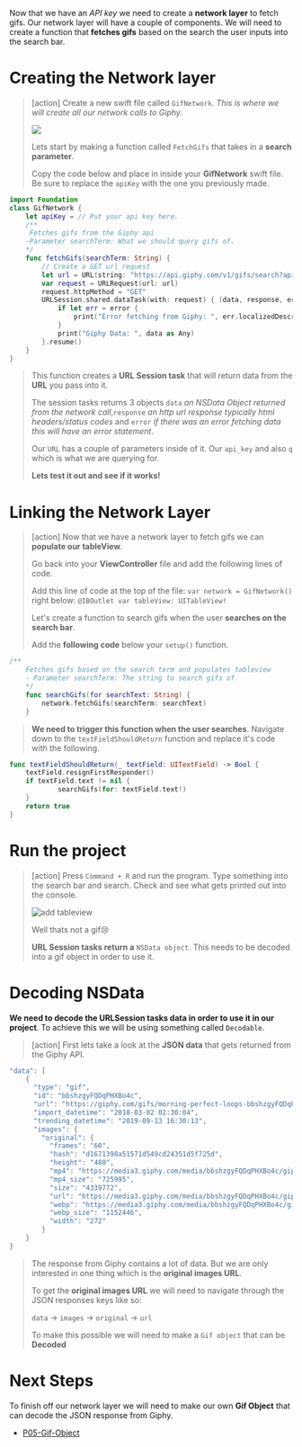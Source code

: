 
Now that we have an _API key_ we need to create a **network layer** to fetch gifs. Our network layer will have a couple of components. We will need to create a function that **fetches gifs** based on the search the user inputs into the search bar.

# Creating the Network layer

> [action]
>Create a new swift file called `GifNetwork`. _This is where we will create all our network calls to Giphy_.
>
> ![](./assets/GifNetwork.png)
>
> Lets start by making a function called `FetchGifs` that takes in a **search parameter**.
>
> Copy the code below and place in inside your **GifNetwork** swift file. Be sure to replace the `apiKey` with the one you previously made.
>
```Swift
import Foundation
class GifNetwork {
    let apiKey = // Put your api key here.
    /**
     Fetches gifs from the Giphy api
    -Parameter searchTerm: What we should query gifs of.
    */
    func fetchGifs(searchTerm: String) {
        // Create a GET url request
        let url = URL(string: "https://api.giphy.com/v1/gifs/search?api_key=\(apiKey)&q=\(searchTerm)")!
        var request = URLRequest(url: url)
        request.httpMethod = "GET"
        URLSession.shared.dataTask(with: request) { (data, response, error) in
            if let err = error {
                print("Error fetching from Giphy: ", err.localizedDescription)
            }
            print("Giphy Data: ", data as Any)
        }.resume()
    }
}
```
>
> This function creates a **URL Session task** that will return data from the **URL** you pass into it.
>
> The session tasks returns 3 objects `data` _an NSData Object returned from the network call_,`response` _an http url response typically html headers/status codes_ and `error` _if there was an error fetching data this will have an error statement_.
>
>Our `URL` has a couple of parameters inside of it. Our `api_key` and also `q` which is what we are querying for.
>
> **Lets test it out and see if it works!**
>

# Linking the Network Layer

> [action]
> Now that we have a network layer to fetch gifs we can **populate our tableView**.
>
> Go back into your **ViewController** file and add the following lines of code.
>
> Add this line of code at the top of the file: `var network = GifNetwork()` right below: `@IBOutlet var tableView: UITableView!`
>
> Let's create a function to search gifs when the user **searches on the search bar**.
>
> Add the **following code** below your `setup()` function.
>
```Swift
/**
    Fetches gifs based on the search term and populates tableview
    - Parameter searchTerm: The string to search gifs of
    */
    func searchGifs(for searchText: String) {
        network.fetchGifs(searchTerm: searchText)
    }
```
>
> **We need to trigger this function when the user searches**. Navigate down to the `textFieldShouldReturn` function and replace it's code with the following.
>
```Swift
func textFieldShouldReturn(_ textField: UITextField) -> Bool {
    textField.resignFirstResponder()
    if textField.text != nil {
            searchGifs(for: textField.text!)
    }
    return true
}
```
>

# Run the project

> [action]
> Press `Command + R` and run the program. Type something into the search bar and search. Check and see what gets printed out into the console.
>
> ![add tableview](./assets/GifData.png)
>
> Well thats not a gif😢
>
> **URL Session tasks return a** `NSData object`. This needs to be decoded into a gif object in order to use it.
>

# Decoding NSData

**We need to decode the URLSession tasks data in order to use it in our project**. To achieve this we will be using something called `Decodable`.

> [action]
> First lets take a look at the **JSON data** that gets returned from the Giphy API.
>
```Swift
"data": [
    {
      "type": "gif",
      "id": "bbshzgyFQDqPHXBo4c",
      "url": "https://giphy.com/gifs/morning-perfect-loops-bbshzgyFQDqPHXBo4c",
      "import_datetime": "2018-03-02 02:30:04",
      "trending_datetime": "2019-09-13 16:30:13",
      "images": {
        "original": {
          "frames": "60",
          "hash": "d1671398a51571d549cd24351d5f725d",
          "height": "480",
          "mp4": "https://media3.giphy.com/media/bbshzgyFQDqPHXBo4c/giphy.mp4?cid=c75b6a02f7ad60b4f7f98b826a7838f4a9270d23555cfb67&rid=giphy.mp4",
          "mp4_size": "725995",
          "size": "4339772",
          "url": "https://media3.giphy.com/media/bbshzgyFQDqPHXBo4c/giphy.gif?cid=c75b6a02f7ad60b4f7f98b826a7838f4a9270d23555cfb67&rid=giphy.gif",
          "webp": "https://media3.giphy.com/media/bbshzgyFQDqPHXBo4c/giphy.webp?cid=c75b6a02f7ad60b4f7f98b826a7838f4a9270d23555cfb67&rid=giphy.webp",
          "webp_size": "1152446",
          "width": "272"
        }
    }
}
```
>
> The response from Giphy contains a lot of data. But we are only interested in one thing which is the **original images URL**.
>
> To get the **original images URL** we will need to navigate through the JSON responses keys like so:
>
>`data` -> `images` -> `original` -> `url`
>
> To make this possible we will need to make a `Gif object` that can be **Decoded**
>

# Next Steps

To finish off our network layer we will need to make our own **Gif Object** that can decode the JSON response from Giphy.

- [P05-Gif-Object](./P05-Gif-Object)
